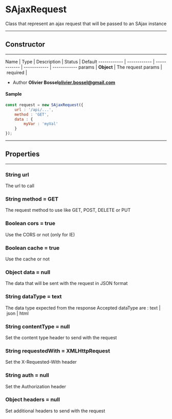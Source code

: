 # SAjaxRequest
Class that represent an ajax request that will be passed to an SAjax instance

-----------------------------
## Constructor
-----------------------------



Name | Type | Description | Status | Default
------------ | ------------ | ------------ | ------------ | ------------
params | **Object** | The request params | required | 

- Author **Olivier Bossel<olivier.bossel@gmail.com>**

#### Sample
```js
const request = new SAjaxRequest({
 	url : '/api/...',
 	method : 'GET',
 	data : {
 		myVar : 'myVal'
 	}
});

```


-----------------------------
## Properties
-----------------------------

### String url
The url to call

### String method = GET
The request method to use like GET, POST, DELETE or PUT

### Boolean cors = true
Use the CORS or not (only for IE)

### Boolean cache = true
Use the cache or not

### Object data = null
The data that will be sent with the request in JSON format

### String dataType = text
The data type expected from the response
Accepted dataType are : text | json | html

### String contentType = null
Set the content type header to send with the request

### String requestedWith = XMLHttpRequest
Set the X-Requested-With header

### String auth = null
Set the Authorization header

### Object headers = null
Set additional headers to send with the request


